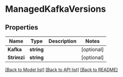 # ManagedKafkaVersions

## Properties

Name | Type | Description | Notes
------------ | ------------- | ------------- | -------------
**Kafka** | **string** |  | [optional] 
**Strimzi** | **string** |  | [optional] 

[[Back to Model list]](../README.md#documentation-for-models) [[Back to API list]](../README.md#documentation-for-api-endpoints) [[Back to README]](../README.md)


